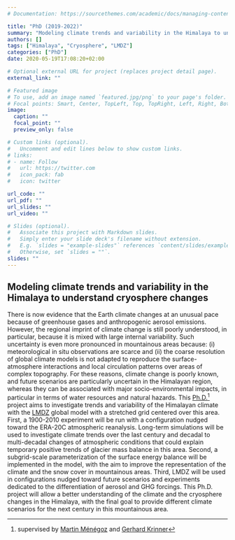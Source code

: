 ```yaml
---
# Documentation: https://sourcethemes.com/academic/docs/managing-content/

title: "PhD (2019-2022)"
summary: "Modeling climate trends and variability in the Himalaya to understand cryosphere changes"
authors: []
tags: ["Himalaya", "Cryosphere", "LMDZ"]
categories: ["PhD"]
date: 2020-05-19T17:08:20+02:00

# Optional external URL for project (replaces project detail page).
external_link: ""

# Featured image
# To use, add an image named `featured.jpg/png` to your page's folder.
# Focal points: Smart, Center, TopLeft, Top, TopRight, Left, Right, BottomLeft, Bottom, BottomRight.
image:
  caption: ""
  focal_point: ""
  preview_only: false

# Custom links (optional).
#   Uncomment and edit lines below to show custom links.
# links:
# - name: Follow
#   url: https://twitter.com
#   icon_pack: fab
#   icon: twitter

url_code: ""
url_pdf: ""
url_slides: ""
url_video: ""

# Slides (optional).
#   Associate this project with Markdown slides.
#   Simply enter your slide deck's filename without extension.
#   E.g. `slides = "example-slides"` references `content/slides/example-slides.md`.
#   Otherwise, set `slides = ""`.
slides: ""
---
```


## Modeling climate trends and variability in the Himalaya to understand cryosphere changes

There is now evidence that the Earth climate changes at an unusual pace because of greenhouse gases and anthropogenic aerosol emissions. However, the regional imprint of climate change is still poorly understood, in particular, because it is mixed with large internal variability. Such uncertainty is even more pronounced in mountainous areas because: (i) meteorological in situ observations are scarce and (ii) the coarse resolution of global climate models is not adapted to reproduce the surface-atmosphere interactions and local circulation patterns over areas of complex topography. For these reasons, climate change is poorly known, and future scenarios are particularly uncertain in the Himalayan region, whereas they can be associated with major socio-environmental impacts, in particular in terms of water resources and natural hazards. This [Ph.D.](https://www.theses.fr/s226411)[^1] project aims to investigate trends and variability of the Himalayan climate with the [LMDZ](https://lmdz.lmd.jussieu.fr/) global model with a stretched grid centered over this area. First, a 1900-2010 experiment will be run with a configuration nudged toward the ERA-20C atmospheric reanalysis. Long-term simulations will be used to investigate climate trends over the last century and decadal to multi-decadal changes of atmospheric conditions that could explain temporary positive trends of glacier mass balance in this area. Second, a subgrid-scale parameterization of the surface energy balance will be implemented in the model, with the aim to improve the representation of the climate and the snow cover in mountainous areas. Third, LMDZ will be used in configurations nudged toward future scenarios and experiments dedicated to the differentiation of aerosol and GHG forcings. This Ph.D. project will allow a better understanding of the climate and the cryosphere changes in the Himalaya, with the final goal to provide different climate scenarios for the next century in this mountainous area.

[^1]: supervised by [Martin Ménégoz](http://martinmenegoz.neowordpress.fr/) and [Gerhard Krinner](http://www.ige-grenoble.fr/-gerhard-krinner-)
